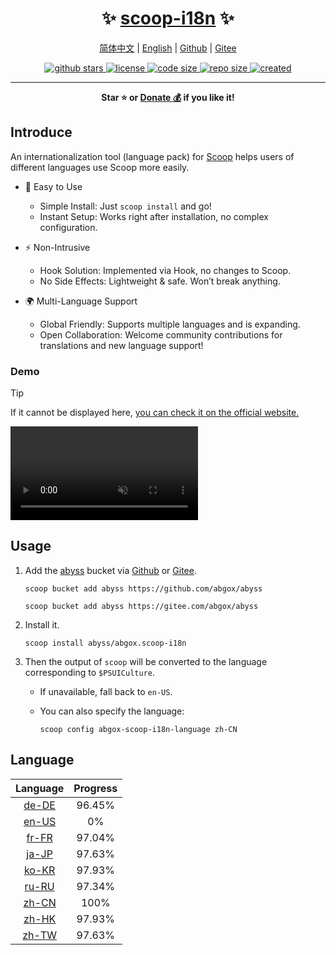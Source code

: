 <h1 align="center">✨ <a href="https://scoop-i18n.abgox.com">scoop-i18n</a> ✨</h1>

<p align="center">
    <a href="readme.zh-CN.md">简体中文</a> |
    <a href="readme.md">English</a> |
    <a href="https://github.com/abgox/scoop-i18n">Github</a> |
    <a href="https://gitee.com/abgox/scoop-i18n">Gitee</a>
</p>

<p align="center">
    <a href="https://github.com/abgox/scoop-i18n">
        <img src="https://img.shields.io/github/stars/abgox/scoop-i18n" alt="github stars" />
    </a>
    <a href="https://github.com/abgox/scoop-i18n/blob/main/license">
        <img src="https://img.shields.io/github/license/abgox/scoop-i18n" alt="license" />
    </a>
    <a href="https://img.shields.io/github/languages/code-size/abgox/scoop-i18n">
        <img src="https://img.shields.io/github/languages/code-size/abgox/scoop-i18n" alt="code size" />
    </a>
    <a href="https://img.shields.io/github/repo-size/abgox/scoop-i18n">
        <img src="https://img.shields.io/github/repo-size/abgox/scoop-i18n" alt="repo size" />
    </a>
    <a href="https://github.com/abgox/scoop-i18n">
        <img src="https://img.shields.io/github/created-at/abgox/scoop-i18n" alt="created" />
    </a>
</p>

---

<p align="center">
  <strong>Star ⭐️ or <a href="https://abgox.com/donate">Donate 💰</a> if you like it!</strong>
</p>

## Introduce

An internationalization tool (language pack) for [Scoop](https://scoop.sh/) helps users of different languages use Scoop more easily.

- 🚀 Easy to Use

  - Simple Install: Just `scoop install` and go!
  - Instant Setup: Works right after installation, no complex configuration.

- ⚡️ Non-Intrusive

  - Hook Solution: Implemented via Hook, no changes to Scoop.
  - No Side Effects: Lightweight & safe. Won’t break anything.

- 🌍 Multi-Language Support
  - Global Friendly: Supports multiple languages and is expanding.
  - Open Collaboration: Welcome community contributions for translations and new language support!

### Demo

> [!Tip]
>
> If it cannot be displayed here, [you can check it on the official website.](https://scoop-i18n.abgox.com)

<video src="https://scoop-i18n.abgox.com/demo.mp4" controls autoplay loop muted></video>

## Usage

1.  Add the [abyss](https://abyss.abgox.com) bucket via [Github](https://github.com/abgox/abyss) or [Gitee](https://gitee.com/abgox/abyss).

    ```shell
    scoop bucket add abyss https://github.com/abgox/abyss
    ```

    ```shell
    scoop bucket add abyss https://gitee.com/abgox/abyss
    ```

2.  Install it.

    ```shell
    scoop install abyss/abgox.scoop-i18n
    ```

3.  Then the output of `scoop` will be converted to the language corresponding to `$PSUICulture`.

    - If unavailable, fall back to `en-US`.
    - You can also specify the language:

      ```shell
      scoop config abgox-scoop-i18n-language zh-CN
      ```

## Language

<!-- prettier-ignore-start -->

|Language|Progress|
|:-:|:-:|
|[de-DE](./i18n/de-DE.json)|96.45%|
|[en-US](./i18n/en-US.json)|0%|
|[fr-FR](./i18n/fr-FR.json)|97.04%|
|[ja-JP](./i18n/ja-JP.json)|97.63%|
|[ko-KR](./i18n/ko-KR.json)|97.93%|
|[ru-RU](./i18n/ru-RU.json)|97.34%|
|[zh-CN](./i18n/zh-CN.json)|100%|
|[zh-HK](./i18n/zh-HK.json)|97.93%|
|[zh-TW](./i18n/zh-TW.json)|97.63%|

<!-- prettier-ignore-end -->
